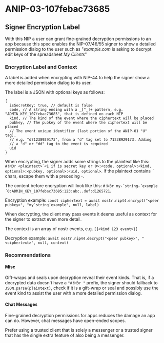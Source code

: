 # ANIP-03-107febac73685

## Signer Encryption Label

With this NIP a user can grant fine-grained decryption permissions to an app because
this spec enables the NIP-07/46/55 signer to show a detailed permission dialog to the user such as
"*example.com* is asking to decrypt edit keys of the spreadsheet *My Clients*"

### Encryption Label and Context

A label is added when encrypting with NIP-44 to help the signer show a more detailed
permission dialog to its user.

The label is a JSON with optional keys as follows:

```jsonc
{
  isSecretKey: true, // default is false
  code, // A string ending with a _[^_]+ pattern, e.g. "ADMIN_KEY_107febac73685", that is defined on each NIP
  kind, // The kind of the event where the ciphertext will be placed
  pubkey, // The pubkey of the event where the ciphertext will be placed
  // The event unique identifier (last portion of the ANIP-01 "U" tag),
  // e.g. "d71238929173", from a "d" tag set to 71238929173. Adding
  // a "d" or "dd" tag to the event is required
  uid
}
```

When encrypting, the signer adds some strings to the plaintext like this:
``#!N3r <plaintext>`<1 if is secret key or 0>:<code, optional>:<kind, optional>:<pubkey, optional>:<uid, optional>``.
If the plaintext contains `´` chars, escape them with a preceding `-`.

The content before encryption will look like this: `#!N3r my-´string-´example´0:ADMIN_KEY_107febac73685:123:abc..def:d1265721`.

Encryption example: `const ciphertext = await nostr.nip44.encrypt("<peer pubkey>", "my´string´example", null, label)`

When decrypting, the client may pass events it deems useful as context for the signer to extract
even more detail.

The context is an array of nostr events, e.g. `[{<kind 123 event>}]`

Decryption example: `await nostr.nip44.decrypt("<peer pubkey>", "<ciphertext>", null, context)`

### Recommendations

#### Misc

Gift-wraps and seals upon decryption reveal their event kinds. That is, if
a decrypted data doesn't have a `"#!N3r "` prefix, the signer should
fallback to `JSON.parse(plaintext)`, check if it is a gift-wrap or seal
and possibly use the event kind to assist the user with a more detailed permission dialog.

#### Chat Messages

Fine-grained decryption permissions for apps reduces the damage
an app can do. However, chat messages have open-ended scopes.

Prefer using a trusted client that is solely a messenger or
a trusted signer that has the single extra feature of also being a messenger.
